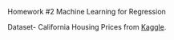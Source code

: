 Homework #2
Machine Learning for Regression

Dataset- California Housing Prices from [Kaggle](https://www.kaggle.com/datasets/camnugent/california-housing-prices).
